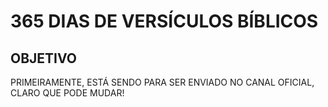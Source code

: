 # 365 DIAS DE VERSÍCULOS BÍBLICOS

## OBJETIVO

PRIMEIRAMENTE, ESTÁ SENDO PARA SER ENVIADO NO CANAL OFICIAL, CLARO QUE PODE MUDAR!
